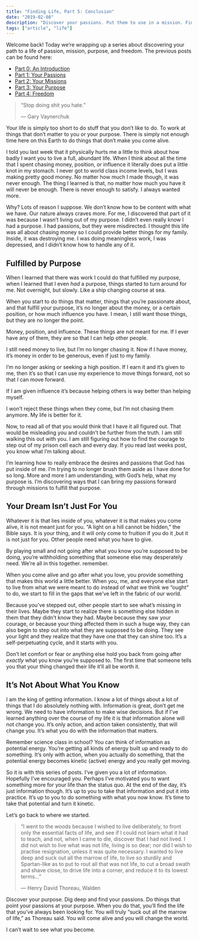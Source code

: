 ```yaml
---
title: "Finding Life, Part 5: Conclusion"
date: "2019-02-08"
description: "Discover your passions. Put them to use in a mission. Find your true purpose. Live a life of freedom. These are all available to you."
tags: ["article", "life"]
---
```


Welcome back! Today we’re wrapping up a series about discovering your path to a life of passion, mission, purpose, and freedom. The previous posts can be found here:

- [Part 0: An Introduction](https://medium.com/@richarddubay/finding-life-part-0-an-introduction-cf2f04138cb1)
- [Part 1: Your Passions](https://medium.com/@richarddubay/finding-life-part-1-your-passions-44143d18f42c)
- [Part 2: Your Missions](https://medium.com/@richarddubay/finding-life-part-2-your-missions-4f016ba45114)
- [Part 3: Your Purpose](https://medium.com/@richarddubay/finding-life-part-3-your-purpose-5caf82e7d0d4)
- [Part 4: Freedom](https://medium.com/@richarddubay/finding-life-part-4-freedom-88400630e0a0)

> “Stop doing shit you hate.”
>
> — Gary Vaynerchuk

Your life is simply too short to do stuff that you don’t like to do. To work at things that don’t matter to you or your purpose. There is simply not enough time here on this Earth to do things that don’t make you come alive.

I told you last week that it physically hurts me a little to think about how badly I want you to live a full, abundant life. When I think about all the time that I spent chasing money, position, or influence it literally does put a little knot in my stomach. I never got to world class income levels, but I was making pretty good money. No matter how much I made though, it was never enough. The thing I learned is that, no matter how much you have it will never be enough. There is never enough to satisfy. I always wanted more.

Why? Lots of reason I suppose. We don’t know how to be content with what we have. Our nature always craves more. For me, I discovered that part of it was because I wasn’t living out of my purpose. I didn’t even really know I had a purpose. I had passions, but they were misdirected. I thought this life was all about chasing money so I could provide better things for my family. Inside, it was destroying me. I was doing meaningless work, I was depressed, and I didn’t know how to handle any of it.

## Fulfilled by Purpose

When I learned that there was work I could do that fulfilled my purpose, when I learned that I even _had_ a purpose, things started to turn around for me. Not overnight, but slowly. Like a ship changing course at sea.

When you start to do things that matter, things that you’re passionate about, and that fulfill your purpose, it’s no longer about the money, or a certain position, or how much influence you have. I mean, I still want those things, but they are no longer the point.

Money, position, and influence. These things are not meant for me. If I ever have any of them, they are so that I can help other people.

I still need money to live, but I’m no longer chasing it. Now if I have money, it’s money in order to be generous, even if just to my family.

I’m no longer asking or seeking a high position. If I earn it and it’s given to me, then it’s so that I can use my experience to move things forward, not so that _I_ can move forward.

If I am given influence it’s because helping others is way better than helping myself.

I won’t reject these things when they come, but I’m not chasing them anymore. My life is better for it.

Now, to read all of that you would think that I have it all figured out. That would be misleading you and couldn’t be further from the truth. I am still walking this out with you. I am still figuring out how to find the courage to step out of my prison cell each and every day. If you read last weeks post, you know what I’m talking about.

I’m learning how to really embrace the desires and passions that God has put inside of me. I’m trying to no longer brush them aside as I have done for so long. More and more I am understanding, with God’s help, what my purpose is. I’m discovering ways that I can bring my passions forward through missions to fulfill that purpose.

## Your Dream Isn’t Just For You

Whatever it is that lies inside of you, whatever it is that makes you come alive, it is not meant just for you. “A light on a hill cannot be hidden,” the Bible says. It is your thing, and it will only come to fruition if you do it ,but it is not just for you. Other people need what you have to give.

By playing small and not going after what you know you’re supposed to be doing, you’re withholding something that someone else may desperately need. We’re all in this together. remember.

When you come alive and go after what you love, you provide something that makes this world a little better. When you, me, and everyone else start to live from what we were meant to do instead of what we think we “ought” to do, we start to fill in the gaps that we’ve left in the fabric of our world.

Because you’ve stepped out, other people start to see what’s missing in their lives. Maybe they start to realize there is something else hidden in them that they didn’t know they had. Maybe because they saw your courage, or because your thing affected them in such a huge way, they can also begin to step out into what they are supposed to be doing. They see your light and they realize that they have one that they can shine too. It’s a self-perpetuating cycle, and it starts with you.

Don’t let comfort or fear or anything else hold you back from going after _exactly_ what you know you’re supposed to. The first time that someone tells you that your thing changed their life it’ll all be worth it.

## It’s Not About What You Know

I am the king of getting information. I know a lot of things about a lot of things that I do absolutely nothing with. Information is great, don’t get me wrong. We need to have information to make wise decisions. But if I’ve learned anything over the course of my life it is that information alone will not change you. It’s only action, and action taken consistently, that will change you. It’s what you do with the information that matters.

Remember science class in school? You can think of information as potential energy. You’re getting all kinds of energy built up and ready to do something. It’s only with action, when you actually do something, that the potential energy becomes kinetic (active) energy and you really get moving.

So it is with this series of posts. I’ve given you a lot of information. Hopefully I’ve encouraged you. Perhaps I’ve motivated you to want something more for your life than the status quo. At the end of the day, it’s just information though. It’s up to you to take that information and put it into practice. It’s up to you to do something with what you now know. It’s time to take that potential and turn it kinetic.

Let’s go back to where we started.

> “I went to the woods because I wished to live deliberately, to front only the essential facts of life, and see if I could not learn what it had to teach, and not, when I came to die, discover that I had not lived. I did not wish to live what was not life, living is so dear; nor did I wish to practise resignation, unless it was quite necessary. I wanted to live deep and suck out all the marrow of life, to live so sturdily and Spartan-like as to put to rout all that was not life, to cut a broad swath and shave close, to drive life into a corner, and reduce it to its lowest terms…”
>
> — Henry David Thoreau, Walden

Discover your purpose. Dig deep and find your passions. Do things that point your passions at your purpose. When you do that, you’ll find the life that you’ve always been looking for. You will truly “suck out all the marrow of life,” as Thoreau said. You will come alive and you will change the world.

I can’t wait to see what you become.

